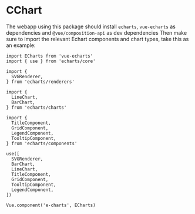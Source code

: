 # CChart

The webapp using this package should install `echarts`, `vue-echarts` as dependencies  and `@vue/composition-api` as dev dependencies
Then make sure to import the relevant Echart components and chart types, take this as an example:
```
import ECharts from 'vue-echarts'
import { use } from 'echarts/core'

import {
  SVGRenderer,
} from 'echarts/renderers'

import {
  LineChart,
  BarChart,
} from 'echarts/charts'

import {
  TitleComponent,
  GridComponent,
  LegendComponent,
  TooltipComponent,
} from 'echarts/components'

use([
  SVGRenderer,
  BarChart,
  LineChart,
  TitleComponent,
  GridComponent,
  TooltipComponent,
  LegendComponent,
])

Vue.component('e-charts', ECharts)
```
